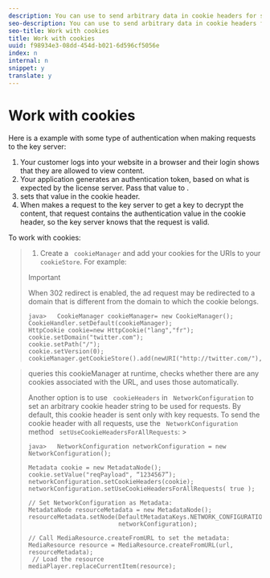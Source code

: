 ```yaml
---
description: You can use to send arbitrary data in cookie headers for session management, gate access, and so on.
seo-description: You can use to send arbitrary data in cookie headers for session management, gate access, and so on.
seo-title: Work with cookies
title: Work with cookies
uuid: f98934e3-08dd-454d-b021-6d596cf5056e
index: n
internal: n
snippet: y
translate: y
---
```


# Work with cookies

Here is a example with some type of authentication when making requests to the key server: 
1. Your customer logs into your website in a browser and their login shows that they are allowed to view content.
1. Your application generates an authentication token, based on what is expected by the license server. Pass that value to  <!-- PH element: phrases/primetime-sdk-name --> .
1. <!-- PH element: phrases/primetime-sdk-name --> sets that value in the cookie header.
1. When  <!-- PH element: phrases/primetime-sdk-name --> makes a request to the key server to get a key to decrypt the content, that request contains the authentication value in the cookie header, so the key server knows that the request is valid.

To work with cookies:

>1. Create a ` cookieManager` and add your cookies for the URIs to your ` cookieStore`.
>   For example: 
>   >[!IMPORTANT]
>   >
>   >When 302 redirect is enabled, the ad request may be redirected to a domain that is different from the domain to which the cookie belongs.
>
>   ```
>   java>   CookieManager cookieManager= new CookieManager(); 
>   CookieHandler.setDefault(cookieManager);  
>   HttpCookie cookie=new HttpCookie("lang","fr"); 
>   cookie.setDomain("twitter.com");  
>   cookie.setPath("/"); 
>   cookie.setVersion(0); 
>   cookieManager.getCookieStore().add(newURI("http://twitter.com/"),cookie);
>   ```

>   <!-- PH element: phrases/primetime-sdk-name --> queries this cookieManager at runtime, checks whether there are any cookies associated with the URL, and uses those automatically.
>   Another option is to use ` cookieHeaders` in ` NetworkConfiguration` to set an arbitrary cookie header string to be used for requests. By default, this cookie header is sent only with key requests. To send the cookie header with all requests, use the ` NetworkConfiguration` method ` setUseCookieHeadersForAllRequests`: >
>   ```
>   java>   NetworkConfiguration networkConfiguration = new NetworkConfiguration(); 
>    
>   Metadata cookie = new MetadataNode(); 
>   cookie.setValue("reqPayload", “1234567”); 
>   networkConfiguration.setCookieHeaders(cookie); 
>   networkConfiguration.setUseCookieHeadersForAllRequests( true ); 
>    
>   // Set NetworkConfiguration as Metadata:                                                                   
>   MetadataNode resourceMetadata = new MetadataNode();  
>   resourceMetadata.setNode(DefaultMetadataKeys.NETWORK_CONFIGURATION.getValue(),  
>                            networkConfiguration); 
>    
>   // Call MediaResource.createFromURL to set the metadata: 
>   MediaResource resource = MediaResource.createFromURL(url, resourceMetadata); 
>    // Load the resource 
>   mediaPlayer.replaceCurrentItem(resource);
>   ```

>
